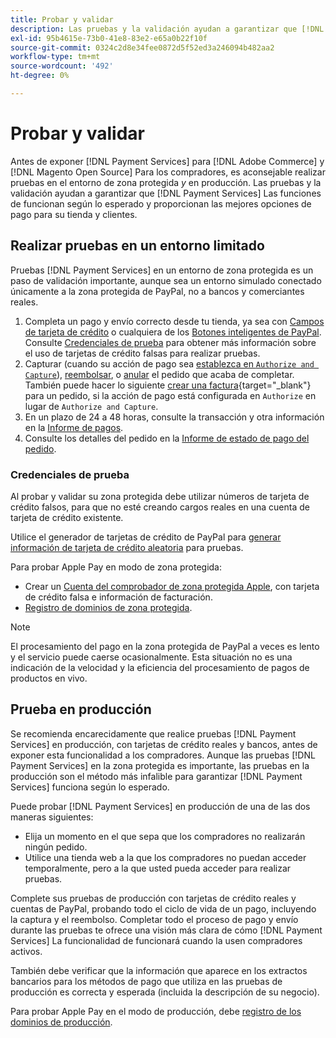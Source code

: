 ```yaml
---
title: Probar y validar
description: Las pruebas y la validación ayudan a garantizar que [!DNL Payment Services] Las funciones de funcionan según lo esperado y proporcionan las mejores opciones de pago para sus clientes
exl-id: 95b4615e-73b0-41e8-83e2-e65a0b22f10f
source-git-commit: 0324c2d8e34fee0872d5f52ed3a246094b482aa2
workflow-type: tm+mt
source-wordcount: '492'
ht-degree: 0%

---
```


# Probar y validar

Antes de exponer [!DNL Payment Services] para [!DNL Adobe Commerce] y [!DNL Magento Open Source] Para los compradores, es aconsejable realizar pruebas en el entorno de zona protegida _y_ en producción. Las pruebas y la validación ayudan a garantizar que [!DNL Payment Services] Las funciones de funcionan según lo esperado y proporcionan las mejores opciones de pago para su tienda y clientes.

## Realizar pruebas en un entorno limitado

Pruebas [!DNL Payment Services] en un entorno de zona protegida es un paso de validación importante, aunque sea un entorno simulado conectado únicamente a la zona protegida de PayPal, no a bancos y comerciantes reales.

1. Completa un pago y envío correcto desde tu tienda, ya sea con [Campos de tarjeta de crédito](payments-options.md#credit-card-fields) o cualquiera de los [Botones inteligentes de PayPal](payments-options.md#paypal-smart-buttons). Consulte [Credenciales de prueba](#testing-credentials) para obtener más información sobre el uso de tarjetas de crédito falsas para realizar pruebas.
1. Capturar (cuando su acción de pago sea [establezca en `Authorize and Capture`](onboard.md#set-payment-services-as-payment-method)), [reembolsar](refunds.md), o [anular](voids.md) el pedido que acaba de completar. También puede hacer lo siguiente [crear una factura](https://docs.magento.com/user-guide/sales/invoice-create.html){target="_blank"} para un pedido, si la acción de pago está configurada en `Authorize` en lugar de `Authorize and Capture`.
1. En un plazo de 24 a 48 horas, consulte la transacción y otra información en la [Informe de pagos](payouts.md).
1. Consulte los detalles del pedido en la [Informe de estado de pago del pedido](order-payment-status.md).

### Credenciales de prueba

Al probar y validar su zona protegida debe utilizar números de tarjeta de crédito falsos, para que no esté creando cargos reales en una cuenta de tarjeta de crédito existente.

Utilice el generador de tarjetas de crédito de PayPal para [generar información de tarjeta de crédito aleatoria](https://www.paypal.com/us/smarthelp/article/where-can-i-find-test-credit-card-numbers-ts2157) para pruebas.

Para probar Apple Pay en modo de zona protegida:

* Crear un [Cuenta del comprobador de zona protegida Apple](https://developer.apple.com/apple-pay/sandbox-testing/#create-a-sandbox-tester-account), con tarjeta de crédito falsa e información de facturación.
* [Registro de dominios de zona protegida](https://developer.paypal.com/docs/checkout/apm/apple-pay/#link-registeryoursandboxdomains).

>[!NOTE]
>
>El procesamiento del pago en la zona protegida de PayPal a veces es lento y el servicio puede caerse ocasionalmente. Esta situación no es una indicación de la velocidad y la eficiencia del procesamiento de pagos de productos en vivo.

## Prueba en producción

Se recomienda encarecidamente que realice pruebas [!DNL Payment Services] en producción, con tarjetas de crédito reales y bancos, antes de exponer esta funcionalidad a los compradores. Aunque las pruebas [!DNL Payment Services] en la zona protegida es importante, las pruebas en la producción son el método más infalible para garantizar [!DNL Payment Services] funciona según lo esperado.

Puede probar [!DNL Payment Services] en producción de una de las dos maneras siguientes:

* Elija un momento en el que sepa que los compradores no realizarán ningún pedido.
* Utilice una tienda web a la que los compradores no puedan acceder temporalmente, pero a la que usted pueda acceder para realizar pruebas.

Complete sus pruebas de producción con tarjetas de crédito reales y cuentas de PayPal, probando todo el ciclo de vida de un pago, incluyendo la captura y el reembolso. Completar todo el proceso de pago y envío durante las pruebas te ofrece una visión más clara de cómo [!DNL Payment Services] La funcionalidad de funcionará cuando la usen compradores activos.

También debe verificar que la información que aparece en los extractos bancarios para los métodos de pago que utiliza en las pruebas de producción es correcta y esperada (incluida la descripción de su negocio).

Para probar Apple Pay en el modo de producción, debe [registro de los dominios de producción](https://developer.paypal.com/docs/checkout/apm/apple-pay/#register-your-live-domain).
